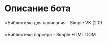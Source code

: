 # Описание бота

⭐Библиотека для написания - Simple VK (2.0)

⭐Библиотека парсера - Simple HTML DOM
